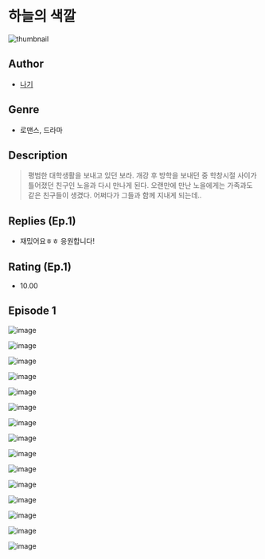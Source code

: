 # 하늘의 색깔
![thumbnail](https://image-comic.pstatic.net/user_contents_data/challenge_comic/2023/05/25/367271/upload_3834315041997873458_480x623.jpeg)

## Author
- [나기](https://comic.naver.com/artistTitle?id=367271)

## Genre
- 로맨스, 드라마

## Description
> 평범한 대학생활을 보내고 있던 보라. 개강 후 방학을 보내던 중 학창시절 사이가 틀어졌던 친구인 노을과 다시 만나게 된다. 오랜만에 만난 노을에게는 가족과도 같은 친구들이 생겼다. 어쩌다가 그들과 함께 지내게 되는데..

## Replies (Ep.1)
- 재밌어요ㅎㅎ 응원합니다!

## Rating (Ep.1)
- 10.00

## Episode 1
![image](https://image-comic.pstatic.net/user_contents_data/challenge_comic/2023/05/25/367271/upload_3690760604901978981.jpeg)

![image](https://image-comic.pstatic.net/user_contents_data/challenge_comic/2023/05/25/367271/upload_4122312510763579704.jpeg)

![image](https://image-comic.pstatic.net/user_contents_data/challenge_comic/2023/05/25/367271/upload_4122591799467324728.jpeg)

![image](https://image-comic.pstatic.net/user_contents_data/challenge_comic/2023/05/25/367271/upload_3847593830991082803.jpeg)

![image](https://image-comic.pstatic.net/user_contents_data/challenge_comic/2023/05/25/367271/upload_3473736994095981110.jpeg)

![image](https://image-comic.pstatic.net/user_contents_data/challenge_comic/2023/05/25/367271/upload_7305177666992484451.jpeg)

![image](https://image-comic.pstatic.net/user_contents_data/challenge_comic/2023/05/25/367271/upload_3702299958685479216.jpeg)

![image](https://image-comic.pstatic.net/user_contents_data/challenge_comic/2023/05/25/367271/upload_7233456325963953250.jpeg)

![image](https://image-comic.pstatic.net/user_contents_data/challenge_comic/2023/05/25/367271/upload_3691040976025118305.jpeg)

![image](https://image-comic.pstatic.net/user_contents_data/challenge_comic/2023/05/25/367271/upload_3978756986843313717.jpeg)

![image](https://image-comic.pstatic.net/user_contents_data/challenge_comic/2023/05/25/367271/upload_3774355576283488567.jpeg)

![image](https://image-comic.pstatic.net/user_contents_data/challenge_comic/2023/05/25/367271/upload_3835151745365194808.jpeg)

![image](https://image-comic.pstatic.net/user_contents_data/challenge_comic/2023/05/25/367271/upload_3630517255453159729.jpeg)

![image](https://image-comic.pstatic.net/user_contents_data/challenge_comic/2023/05/25/367271/upload_3545565700602028388.jpeg)

![image](https://image-comic.pstatic.net/user_contents_data/challenge_comic/2023/05/25/367271/upload_3617062523090645092.jpeg)
